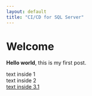 ```yaml
---
layout: default
title: "CI/CD for SQL Server"
---
```


# Welcome
**Hello world**, this is my first post.

<div class="download-bar">
  text inside 1
</div>


<div class="download-bar">
  <div class="inner">
      text inside 2
  </div>
</div>

<div class="download-bar">
  <div class="inner">
    <a href="#" class="code"> 
      text inside 3.1
    </a>
  </div>
</div>
